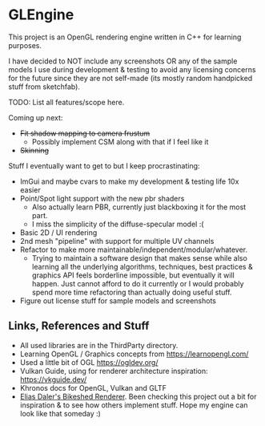 # GLEngine

This project is an OpenGL rendering engine written in C++ for learning purposes. 

I have decided to NOT include any screenshots OR any of the sample models I use during 
development & testing to avoid any licensing concerns for the future since they are not 
self-made (its mostly random handpicked stuff from sketchfab).

TODO: List all features/scope here.

Coming up next:
* ~~Fit shadow mapping to camera frustum~~
    * Possibly implement CSM along with that if I feel like it
* ~~Skinning~~

Stuff I eventually want to get to but I keep procrastinating:
* ImGui and maybe cvars to make my development & testing life 10x easier
* Point/Spot light support with the new pbr shaders
    * Also actually learn PBR, currently just blackboxing it for the most part.
    * I miss the simplicity of the diffuse-specular model :(
* Basic 2D / UI rendering 
* 2nd mesh "pipeline" with support for multiple UV channels
* Refactor to make more maintainable/independent/modular/whatever.
    * Trying to maintain a software design that makes sense while also learning all the underlying 
      algorithms, techniques, best practices & graphics API feels borderline impossible, 
      but eventually it will happen. Just cannot afford to do it currently or I would probably spend 
      more time refactoring than actually doing useful stuff. 
* Figure out license stuff for sample models and screenshots

## Links, References and Stuff

* All used libraries are in the ThirdParty directory.
* Learning OpenGL / Graphics concepts from https://learnopengl.com/
* Used a little bit of OGL https://ogldev.org/
* Vulkan Guide, using for renderer architecture inspiration: https://vkguide.dev/
* Khronos docs for OpenGL, Vulkan and GLTF
* [Elias Daler's Bikeshed Renderer](https://github.com/eliasdaler/edbr). Been checking this project out a bit for inspiration & to see how others implement stuff. Hope my engine can look like that someday :)